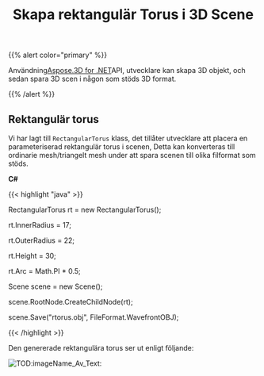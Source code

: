 ﻿---
title: Skapa rektangulär Torus i 3D Scene
type: docs
weight: 50
url: /sv/net/create-rectangular-torus-in-3d-scene/
description: Med Aspose.3D for .NET API kan utvecklare skapa 3D objekt, och sedan spara 3D scen i någon som stöds 3D format.
---
{{% alert color="primary" %}} 

Användning[Aspose.3D for .NET](https://products.aspose.com/3d/net/)API, utvecklare kan skapa 3D objekt, och sedan spara 3D scen i någon som stöds 3D format.

{{% /alert %}} 
## **Rektangulär torus**
Vi har lagt till `RectangularTorus` klass, det tillåter utvecklare att placera en parameteriserad rektangulär torus i scenen, Detta kan konverteras till ordinarie mesh/triangelt mesh under att spara scenen till olika filformat som stöds.

**C#**

{{< highlight "java" >}}

 RectangularTorus rt = new RectangularTorus();

rt.InnerRadius = 17;

rt.OuterRadius = 22;

rt.Height = 30;

rt.Arc = Math.PI * 0.5;

Scene scene = new Scene();

scene.RootNode.CreateChildNode(rt);

scene.Save("rtorus.obj", FileFormat.WavefrontOBJ);

{{< /highlight >}}

Den genererade rektangulära torus ser ut enligt följande:

![TOD:imageName_Av_Text:](create-rectangular-torus-in-3d-scene_1.png)
